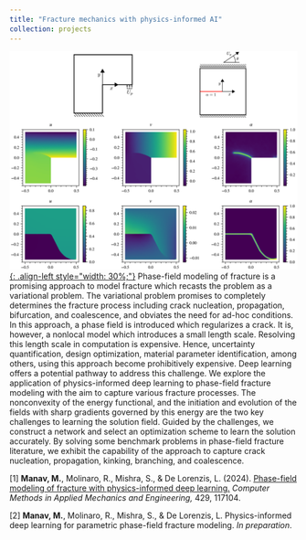 ```yaml
---
title: "Fracture mechanics with physics-informed AI"
collection: projects
---
```


[![styled-image](/images/fracture.png){: .align-left style="width: 30%;"}](/images/fracture.png) Phase-field modeling of fracture is a promising approach to model fracture which  recasts the problem as a variational problem. The variational problem promises to completely determines the fracture process including crack nucleation, propagation, bifurcation, and coalescence, and obviates the need for ad-hoc conditions. In this approach, a phase field is introduced which regularizes a crack. It is, however, a nonlocal model which introduces a small length scale. Resolving this length scale in computation is expensive. Hence, uncertainty quantification, design optimization, material parameter identification, among others, using this approach become prohibitively expensive. Deep learning offers a potential pathway to address this challenge. We explore the application of physics-informed deep learning to phase-field fracture modeling with the aim to capture various fracture processes. The nonconvexity of the energy functional, and the initiation and evolution of the fields with sharp gradients governed by this energy are the two key challenges to learning the solution field. Guided by the challenges, we construct a network and select an optimization scheme to learn the solution accurately. By solving some benchmark problems in phase-field fracture literature, we exhibit the capability of the approach to capture crack nucleation, propagation, kinking, branching, and coalescence.  
  
[1] **Manav, M.**, Molinaro, R., Mishra, S., & De Lorenzis, L. (2024). <u><a href="https://www.sciencedirect.com/science/article/pii/S0045782524003608">Phase-field modeling of fracture with physics-informed deep learning</a>.</u> *Computer Methods in Applied Mechanics and Engineering,* 429, 117104.  
  
[2] **Manav, M.**, Molinaro, R., Mishra, S., & De Lorenzis, L. Physics-informed deep learning for parametric phase-field fracture modeling. *In preparation*.
